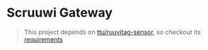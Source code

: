 # Scruuwi Gateway

> This project depends on [ttu/ruuvitag-sensor](https://github.com/ttu/ruuvitag-sensor), so checkout its [requirements](https://github.com/ttu/ruuvitag-sensor#requirements)
